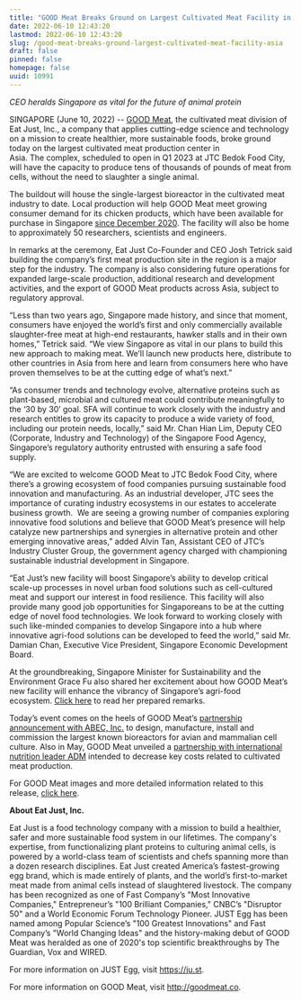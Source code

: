 ```yaml
---
title: "GOOD Meat Breaks Ground on Largest Cultivated Meat Facility in Asia"
date: 2022-06-10 12:43:20
lastmod: 2022-06-10 12:43:20
slug: /good-meat-breaks-ground-largest-cultivated-meat-facility-asia
draft: false
pinned: false
homepage: false
uuid: 10991
---
```

<p><em>CEO heralds Singapore as vital for the future of animal protein </em> </p>
<p>SINGAPORE (June 10, 2022) -- <a href="http://goodmeat.co/">GOOD Meat</a>, the cultivated meat division of Eat Just, Inc., a company that applies cutting-edge science and technology on a mission to create healthier, more sustainable foods, broke ground today on the largest cultivated meat production center in Asia. The complex, scheduled to open in Q1 2023 at JTC Bedok Food City, will have the capacity to produce tens of thousands of pounds of meat from cells, without the need to slaughter a single animal. </p>
<p>The buildout will house the single-largest bioreactor in the cultivated meat industry to date. Local production will help GOOD Meat meet growing consumer demand for its chicken products, which have been available for purchase in Singapore <a href="https://www.businesswire.com/news/home/20201215006155/en/Eat-Just-Follows-Regulatory-Approval-With-Historic-First-Ever-Sale-of-Cultured-Meat">since December 2020</a>. The facility will also be home to approximately 50 researchers, scientists and engineers.</p>
<p>In remarks at the ceremony, Eat Just Co-Founder and CEO Josh Tetrick said building the company’s first meat production site in the region is a major step for the industry. The company is also considering future operations for expanded large-scale production, additional research and development activities, and the export of GOOD Meat products across Asia, subject to regulatory approval.</p>
<p>“Less than two years ago, Singapore made history, and since that moment, consumers have enjoyed the world’s first and only commercially available slaughter-free meat at high-end restaurants, hawker stalls and in their own homes,” Tetrick said. “We view Singapore as vital in our plans to build this new approach to making meat. We’ll launch new products here, distribute to other countries in Asia from here and learn from consumers here who have proven themselves to be at the cutting edge of what’s next.”</p>
<p>“As consumer trends and technology evolve, alternative proteins such as plant-based, microbial and cultured meat could contribute meaningfully to the ‘30 by 30’ goal. SFA will continue to work closely with the industry and research entitles to grow its capacity to produce a wide variety of food, including our protein needs, locally,” said Mr. Chan Hian Lim, Deputy CEO (Corporate, Industry and Technology) of the Singapore Food Agency, Singapore’s regulatory authority entrusted with ensuring a safe food supply. </p>
<p>“We are excited to welcome GOOD Meat to JTC Bedok Food City, where there’s a growing ecosystem of food companies pursuing sustainable food innovation and manufacturing. As an industrial developer, JTC sees the importance of curating industry ecosystems in our estates to accelerate business growth.  We are seeing a growing number of companies exploring innovative food solutions and believe that GOOD Meat’s presence will help catalyze new partnerships and synergies in alternative protein and other emerging innovative areas,” added Alvin Tan, Assistant CEO of JTC’s Industry Cluster Group, the government agency charged with championing sustainable industrial development in Singapore. </p>
<p>“Eat Just’s new facility will boost Singapore’s ability to develop critical scale-up processes in novel urban food solutions such as cell-cultured meat and support our interest in food resilience. This facility will also provide many good job opportunities for Singaporeans to be at the cutting edge of novel food technologies. We look forward to working closely with such like-minded companies to develop Singapore into a hub where innovative agri-food solutions can be developed to feed the world,” said Mr. Damian Chan, Executive Vice President, Singapore Economic Development Board.</p>
<p>At the groundbreaking, Singapore Minister for Sustainability and the Environment Grace Fu also shared her excitement about how GOOD Meat’s new facility will enhance the vibrancy of Singapore’s agri-food ecosystem. <u><a href="https://storage-us-gcs.bfldr.com/q3h9z962v633vhbsvjng6w5/v/1045613109/original/Ministers%20speech%20for%20Good%20Meat%20Groundbreaking%20on%2010%20June.pdf?Expires=1654957271&KeyName=gcs-bfldr-prod&Signature=q_6VJCRTXmXtlLsy3eF_I47rnU0=">Click here</a></u> to read her prepared remarks.</p>
<p>Today’s event comes on the heels of GOOD Meat’s <a href="https://www.businesswire.com/news/home/20220525005345/en/GOOD-Meat-Partners-with-Industry-Leader-to-Build-the-World%25E2%2580%2599s-First-Large-Scale-Cultivated-Meat-Facility">partnership announcement with ABEC, Inc.</a> to design, manufacture, install and commission the largest known bioreactors for avian and mammalian cell culture. Also in May, GOOD Meat unveiled a <a href="https://www.businesswire.com/news/home/20220516006126/en/GOOD-Meat-ADM-Partner-to-Accelerate-Cultivated-Meat-Production">partnership with international nutrition leader ADM</a> intended to decrease key costs related to cultivated meat production.</p>
<p>For GOOD Meat images and more detailed information related to this release, <a href="https://brandfolder.com/s/gjm5v5pw6r95cxpqkfz64r3">click here</a>.</p>
<p><strong>About Eat Just, Inc.</strong></p>
<p>Eat Just is a food technology company with a mission to build a healthier, safer and more sustainable food system in our lifetimes. The company's expertise, from functionalizing plant proteins to culturing animal cells, is powered by a world-class team of scientists and chefs spanning more than a dozen research disciplines. Eat Just created America’s fastest-growing egg brand, which is made entirely of plants, and the world’s first-to-market meat made from animal cells instead of slaughtered livestock. The company has been recognized as one of Fast Company’s "Most Innovative Companies," Entrepreneur’s "100 Brilliant Companies," CNBC’s "Disruptor 50" and a World Economic Forum Technology Pioneer. JUST Egg has been named among Popular Science’s "100 Greatest Innovations" and Fast Company’s "World Changing Ideas" and the history-making debut of GOOD Meat was heralded as one of 2020's top scientific breakthroughs by The Guardian, Vox and WIRED.</p>
<p>For more information on JUST Egg, visit <a href="https://cts.businesswire.com/ct/CT?id=smartlink&url=https://ju.st&esheet=52730291&newsitemid=20220525005345&lan=en-US&anchor=https://ju.st&index=2&md5=7d8740a902689f899f9890b5891ad2ac">https://ju.st</a>.</p>
<p>For more information on GOOD Meat, visit <a href="https://cts.businesswire.com/ct/CT?id=smartlink&url=http://goodmeat.co&esheet=52730291&newsitemid=20220525005345&lan=en-US&anchor=http://goodmeat.co&index=3&md5=8f0c9f677be9ef3d374e3d21c17e85fd">http://goodmeat.co</a>.</p>
